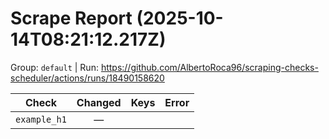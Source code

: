 # Scrape Report (2025-10-14T08:21:12.217Z)

Group: `default`  |  Run: https://github.com/AlbertoRoca96/scraping-checks-scheduler/actions/runs/18490158620

| Check | Changed | Keys | Error |
|---|:---:|:--|:--|
| `example_h1` | — |  |  |

